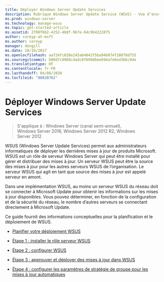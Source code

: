 ```yaml
---
title: Déployer Windows Server Update Services
description: Rubrique Windows Server Update Service (WSUS) - Vue d’ensemble du processus de déploiement avec des liens vers les quatre étapes à effectuer
ms.prod: windows-server
ms.technology: manage-wsus
ms.topic: get-started-article
ms.assetid: 2708f6b2-4252-4b8f-9b7e-84c9b4222075
author: coreyp-at-msft
ms.author: coreyp
manager: dongill
ms.date: 10/16/2017
ms.openlocfilehash: aa724fc028e245ab404375ba94b074f10078d755
ms.sourcegitcommit: b00d7c8968c4adc8f699dbee694afe6ed36bc9de
ms.translationtype: HT
ms.contentlocale: fr-FR
ms.lasthandoff: 04/08/2020
ms.locfileid: "80828762"
---
```

# <a name="deploy-windows-server-update-services"></a>Déployer Windows Server Update Services

>S'applique à : Windows Server (canal semi-annuel), Windows Server 2016, Windows Server 2012 R2, Windows Server 2012

WSUS (Windows Server Update Services) permet aux administrateurs informatiques de déployer les dernières mises à jour de produits Microsoft. WSUS est un rôle de serveur Windows Server qui peut être installé pour gérer et distribuer des mises à jour. Un serveur WSUS peut être la source des mises à jour pour les autres serveurs WSUS de l’organisation. Le serveur WSUS qui agit en tant que source des mises à jour est appelé serveur en amont.  

Dans une implémentation WSUS, au moins un serveur WSUS du réseau doit se connecter à Microsoft Update pour obtenir les informations sur les mises à jour disponibles. Vous pouvez déterminer, en fonction de la configuration et de la sécurité du réseau, le nombre d’autres serveurs se connectant directement à Microsoft Update.  

Ce guide fournit des informations conceptuelles pour la planification et le déploiement de WSUS.  

-   [Planifier votre déploiement WSUS](../plan/plan-your-wsus-deployment.md)  

-   [Étape 1 : installer le rôle serveur WSUS](1-install-the-wsus-server-role.md)  

-   [Étape 2 : configurer WSUS](2-configure-wsus.md)  

-   [Étape 3 : approuver et déployer des mises à jour dans WSUS](3-approve-and-deploy-updates-in-wsus.md)  

-   [Étape 4 : configurer les paramètres de stratégie de groupe pour les mises à jour automatiques](4-configure-group-policy-settings-for-automatic-updates.md)  

